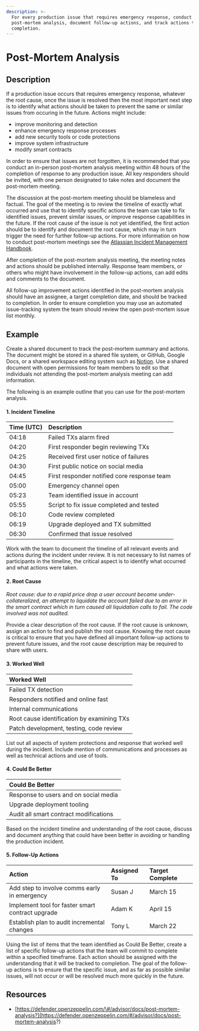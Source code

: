```yaml
---
description: >-
  For every production issue that requires emergency response, conduct a
  post-mortem analysis, document follow-up actions, and track actions to
  completion.
---
```


# Post-Mortem Analysis

## Description

If a production issue occurs that requires emergency response, whatever the root cause, once the issue is resolved then the most important next step is to identify what actions should be taken to prevent the same or similar issues from occuring in the future. Actions might include:

* improve monitoring and detection
* enhance emergency response processes
* add new security tools or code protections
* improve system infrastructure
* modify smart contracts

In order to ensure that issues are not forgotten, it is recommended that you conduct an in-person post-mortem analysis meeting within 48 hours of the completion of response to any production issue. All key responders should be invited, with one person designated to take notes and document the post-mortem meeting.

The discussion at the post-mortem meeting should be blameless and factual. The goal of the meeting is to review the timeline of exactly what occurred and use that to identify specific actions the team can take to fix identified issues, prevent similar issues, or improve response capabilities in the future. If the root cause of the issue is not yet identified, the first action should be to identify and document the root cause, which may in turn trigger the need for further follow-up actions. For more information on how to conduct post-mortem meetings see the [Atlassian Incident Management Handbook](https://www.atlassian.com/incident-management/handbook/postmortems).

After completion of the post-mortem analysis meeting, the meeting notes and actions should be published internally. Response team members, or others who might have involvement in the follow-up actions, can add edits and comments to the document.

All follow-up improvement actions identified in the post-mortem analysis should have an assignee, a target completion date, and should be tracked to completion. In order to ensure completion you may use an automated issue-tracking system the team should review the open post-mortem issue list monthly.

## Example

Create a shared document to track the post-mortem summary and actions. The document might be stored in a shared file system, or GitHub, Google Docs, or a shared workspace editing system such as [Notion](https://www.notion.so/). Use a shared document with open permissions for team members to edit so that individuals not attending the post-mortem analysis meeting can add information.

The following is an example outline that you can use for the post-mortem analysis.

#### 1. Incident Timeline

| Time \(UTC\) | Description |
| :--- | :--- |
| 04:18 | Failed TXs alarm fired |
| 04:20 | First responder begin reviewing TXs |
| 04:25 | Received first user notice of failures |
| 04:30 | First public notice on social media |
| 04:45 | First responder notified core response team |
| 05:00 | Emergency channel open |
| 05:23 | Team identified issue in account |
| 05:55 | Script to fix issue completed and tested |
| 06:10 | Code review completed |
| 06:19 | Upgrade deployed and TX submitted |
| 06:30 | Confirmed that issue resolved |

Work with the team to document the timeline of all relevant events and actions during the incident under review. It is not necessary to list names of participants in the timeline, the critical aspect is to identify what occurred and what actions were taken.

#### 2. Root Cause

_Root cause: due to a rapid price drop a user account became under-collateralized, an attempt to liquidate the account failed due to an error in the smart contract which in turn caused all liquidation calls to fail. The code involved was not audited._

Provide a clear description of the root cause. If the root cause is unknown, assign an action to find and publish the root cause. Knowing the root cause is critical to ensure that you have defined all important follow-up actions to prevent future issues, and the root cause description may be required to share with users.

#### 3. Worked Well

| Worked Well |
| :--- |
| Failed TX detection |
| Responders notified and online fast |
| Internal communications |
| Root cause identification by examining TXs |
| Patch development, testing, code review |

List out all aspects of system protections and response that worked well during the incident. Include mention of communications and processes as well as technical actions and use of tools.

#### 4. Could Be Better

| Could Be Better |
| :--- |
| Response to users and on social media |
| Upgrade deployment tooling |
| Audit all smart contract modifications |

Based on the incident timeline and understanding of the root cause, discuss and document anything that could have been better in avoiding or handling the production incident.

#### 5. Follow-Up Actions

| Action | Assigned To | Target Complete |
| :--- | :--- | :--- |
| Add step to involve comms early in emergency | Susan J | March 15 |
| Implement tool for faster smart contract upgrade | Adam K | April 15 |
| Establish plan to audit incremental changes | Tony L | March 22 |

Using the list of items that the team identified as Could Be Better, create a list of specific follow-up actions that the team will commit to complete within a specified timeframe. Each action should be assigned with the understanding that it will be tracked to completion. The goal of the follow-up actions is to ensure that the specific issue, and as far as possible similar issues, will not occur or will be resolved much more quickly in the future.

## Resources

* [https://defender.openzeppelin.com/\#/advisor/docs/post-mortem-analysis?](https://defender.openzeppelin.com/#/advisor/docs/post-mortem-analysis?)

